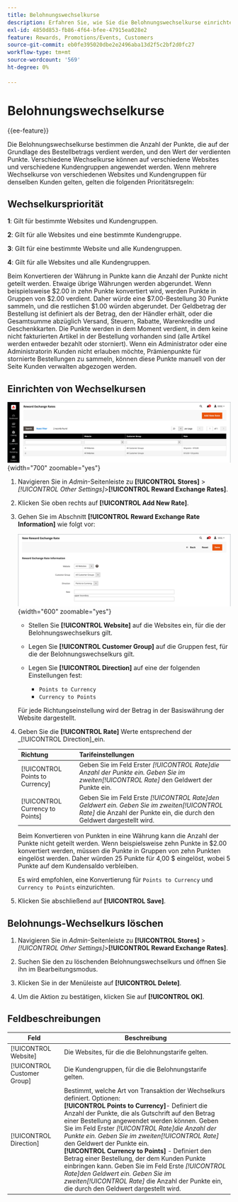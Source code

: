 ```yaml
---
title: Belohnungswechselkurse
description: Erfahren Sie, wie Sie die Belohnungswechselkurse einrichten, die die Anzahl der Belohnungspunkte bestimmen, die verdient werden.
exl-id: 4850d853-fb86-4f64-bfee-47915ea028e2
feature: Rewards, Promotions/Events, Customers
source-git-commit: eb0fe395020dbe2e2496aba13d2f5c2bf2d0fc27
workflow-type: tm+mt
source-wordcount: '569'
ht-degree: 0%

---
```


# Belohnungswechselkurse

{{ee-feature}}

Die Belohnungswechselkurse bestimmen die Anzahl der Punkte, die auf der Grundlage des Bestellbetrags verdient werden, und den Wert der verdienten Punkte. Verschiedene Wechselkurse können auf verschiedene Websites und verschiedene Kundengruppen angewendet werden. Wenn mehrere Wechselkurse von verschiedenen Websites und Kundengruppen für denselben Kunden gelten, gelten die folgenden Prioritätsregeln:

## Wechselkurspriorität

**1**: Gilt für bestimmte Websites und Kundengruppen.

**2**: Gilt für alle Websites und eine bestimmte Kundengruppe.

**3**: Gilt für eine bestimmte Website und alle Kundengruppen.

**4**: Gilt für alle Websites und alle Kundengruppen.

Beim Konvertieren der Währung in Punkte kann die Anzahl der Punkte nicht geteilt werden. Etwaige übrige Währungen werden abgerundet. Wenn beispielsweise $2.00 in zehn Punkte konvertiert wird, werden Punkte in Gruppen von $2.00 verdient. Daher würde eine $7.00-Bestellung 30 Punkte sammeln, und die restlichen $1.00 würden abgerundet. Der Geldbetrag der Bestellung ist definiert als der Betrag, den der Händler erhält, oder die Gesamtsumme abzüglich Versand, Steuern, Rabatte, Warenkredite und Geschenkkarten. Die Punkte werden in dem Moment verdient, in dem keine nicht fakturierten Artikel in der Bestellung vorhanden sind (alle Artikel werden entweder bezahlt oder storniert). Wenn ein Administrator oder eine Administratorin Kunden nicht erlauben möchte, Prämienpunkte für stornierte Bestellungen zu sammeln, können diese Punkte manuell von der Seite Kunden verwalten abgezogen werden.

## Einrichten von Wechselkursen

![Wechselkurse belohnen](./assets/reward-exchange-rates.png){width="700" zoomable="yes"}

1. Navigieren Sie in _Admin_-Seitenleiste zu **[!UICONTROL Stores]** > _[!UICONTROL Other Settings]_>**[!UICONTROL Reward Exchange Rates]**.

1. Klicken Sie oben rechts auf **[!UICONTROL Add New Rate]**.

1. Gehen Sie im Abschnitt **[!UICONTROL Reward Exchange Rate Information]** wie folgt vor:

   ![Wechselkurse belohnen - Informationen](./assets/reward-exchange-rate-new.png){width="600" zoomable="yes"}

   - Stellen Sie **[!UICONTROL Website]** auf die Websites ein, für die der Belohnungswechselkurs gilt.

   - Legen Sie **[!UICONTROL Customer Group]** auf die Gruppen fest, für die der Belohnungswechselkurs gilt.

   - Legen Sie **[!UICONTROL Direction]** auf eine der folgenden Einstellungen fest:

      - `Points to Currency`
      - `Currency to Points`

   Für jede Richtungseinstellung wird der Betrag in der Basiswährung der Website dargestellt.

1. Geben Sie die **[!UICONTROL Rate]** Werte entsprechend der _[!UICONTROL Direction]_ein.

   | Richtung | Tarifeinstellungen |
   |---------|-------------|
   | [!UICONTROL Points to Currency] | Geben Sie im Feld Erster _[!UICONTROL Rate]_die Anzahl der Punkte ein. Geben Sie im zweiten_[!UICONTROL Rate]_ den Geldwert der Punkte ein. |
   | [!UICONTROL Currency to Points] | Geben Sie im Feld Erste _[!UICONTROL Rate]_den Geldwert ein. Geben Sie im zweiten_[!UICONTROL Rate]_ die Anzahl der Punkte ein, die durch den Geldwert dargestellt wird. |

   Beim Konvertieren von Punkten in eine Währung kann die Anzahl der Punkte nicht geteilt werden. Wenn beispielsweise zehn Punkte in $2.00 konvertiert werden, müssen die Punkte in Gruppen von zehn Punkten eingelöst werden. Daher würden 25 Punkte für 4,00 $ eingelöst, wobei 5 Punkte auf dem Kundensaldo verbleiben.

   Es wird empfohlen, eine Konvertierung für `Points to Currency` und `Currency to Points` einzurichten.

1. Klicken Sie abschließend auf **[!UICONTROL Save]**.

## Belohnungs-Wechselkurs löschen

1. Navigieren Sie in _Admin_-Seitenleiste zu **[!UICONTROL Stores]** > _[!UICONTROL Other Settings]_>**[!UICONTROL Reward Exchange Rates]**.

1. Suchen Sie den zu löschenden Belohnungswechselkurs und öffnen Sie ihn im Bearbeitungsmodus.

1. Klicken Sie in der Menüleiste auf **[!UICONTROL Delete]**.

1. Um die Aktion zu bestätigen, klicken Sie auf **[!UICONTROL OK]**.

## Feldbeschreibungen

| Feld | Beschreibung |
|--- |--- |
| [!UICONTROL Website] | Die Websites, für die die Belohnungstarife gelten. |
| [!UICONTROL Customer Group] | Die Kundengruppen, für die die Belohnungstarife gelten. |
| [!UICONTROL Direction] | Bestimmt, welche Art von Transaktion der Wechselkurs definiert. Optionen: <br/>**[!UICONTROL Points to Currency]**- Definiert die Anzahl der Punkte, die als Gutschrift auf den Betrag einer Bestellung angewendet werden können. Geben Sie im Feld Erster _[!UICONTROL Rate]_die Anzahl der Punkte ein. Geben Sie im zweiten_[!UICONTROL Rate]_ den Geldwert der Punkte ein.<br/>**[!UICONTROL Currency to Points]** - Definiert den Betrag einer Bestellung, der dem Kunden Punkte einbringen kann. Geben Sie im Feld Erste _[!UICONTROL Rate]_den Geldwert ein. Geben Sie im zweiten_[!UICONTROL Rate]_ die Anzahl der Punkte ein, die durch den Geldwert dargestellt wird. |
